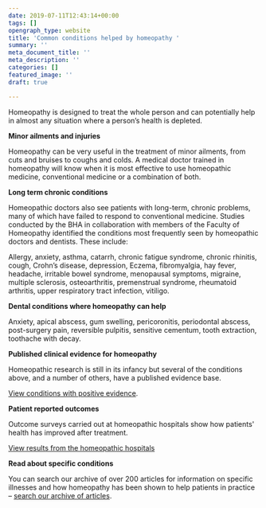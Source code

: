 ```yaml
---
date: 2019-07-11T12:43:14+00:00
tags: []
opengraph_type: website
title: 'Common conditions helped by homeopathy '
summary: ''
meta_document_title: ''
meta_description: ''
categories: []
featured_image: ''
draft: true

---
```


Homeopathy is designed to treat the whole person and can potentially help in almost any situation where a person’s health is depleted. 

**Minor ailments and injuries** 

Homeopathy can be very useful in the treatment of minor ailments, from cuts and bruises to coughs and colds. A medical doctor trained in homeopathy will know when it is most effective to use homeopathic medicine, conventional medicine or a combination of both.

**Long term chronic conditions** 

Homeopathic doctors also see patients with long-term, chronic problems, many of which have failed to respond to conventional medicine. Studies conducted by the BHA in collaboration with members of the Faculty of Homeopathy identified the conditions most frequently seen by homeopathic doctors and dentists. These include: 

Allergy, anxiety, asthma, catarrh, chronic fatigue syndrome, chronic rhinitis, cough, Crohn’s disease, depression, Eczema, fibromyalgia, hay fever, headache, irritable bowel syndrome, menopausal symptoms, migraine, multiple sclerosis, osteoarthritis, premenstrual syndrome, rheumatoid arthritis, upper respiratory tract infection, vitiligo.

**Dental conditions where homeopathy can help** 

Anxiety, apical abscess, gum swelling, pericoronitis, periodontal abscess, post-surgery pain, reversible pulpitis, sensitive cementum, tooth extraction, toothache with decay.

**Published clinical evidence for homeopathy** 

Homeopathic research is still in its infancy but several of the conditions above, and a number of others, have a published evidence base. 

[View conditions with positive evidence](https://www.britishhomeopathic.org/evidence/conditions-with-overall-positive-evidence-for-homeopathy/).

**Patient reported outcomes** 

Outcome surveys carried out at homeopathic hospitals show how patients' health has improved after treatment. 

[View results from the homeopathic hospitals](https://www.britishhomeopathic.org/evidence/results-from-the-homeopathic-hospitals/)

**Read about specific conditions**  

You can search our archive of over 200 articles for information on specific illnesses and how homeopathy has been shown to help patients in practice – [search our archive of articles](https://www.britishhomeopathic.org/charity/how-we-can-help/articles/).